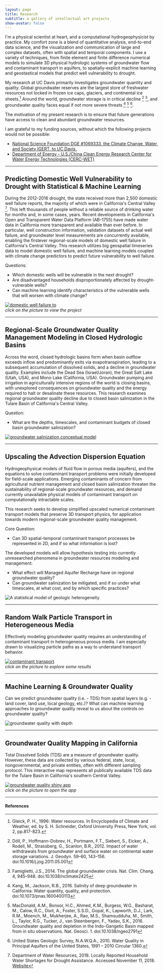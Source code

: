 ```yaml
---
layout: page
title: Research
subtitle: a gallery of intellectual art projects
show-avatar: false
---
```


I'm a physical scientist at heart, and a computational hydrogeophysicist by practice. My comfort zone is a blend of quantitative analysis, end-to-end data science, and the visualization and communication of large and complex datasets, often with spatial and temporal components. I use a variety of techniques, from finite element and finite difference numerical models to simulate 3D physical hydrologic systems of groundwater flow and contaminant transport in aquifers, to spatially-explicit machine learning and geostastical models that predict well vulnerability to drought.  

My research at UC Davis primarily investigates groundwater quantity and quality. Global groundwater reserves are the largest store of freshwater resources not locked in frozen ice caps, glaciers, and continental ice sheets.[^fn1] Around the world, groundwater storage is in critical decline [^fn2] [^fn3], and groundwater quality faces equal if not more severe threats [^fn4] [^fn5] [^fn6].  

The motivation of my present research is to ensure that future generations have access to clean and abundant groundwater resources.  

I am grateful to my funding sources, without which the following projects would not be possible:  
* [National Science Foundation DGE #1069333, the Climate Change, Water, and Society IGERT, to UC Davis.](http://ccwas.ucdavis.edu/)  
* [Department of Energy - U.S./China Clean Energy Research Center for Water Energy Technologies (CERC-WET)](https://cerc-wet.berkeley.edu/)  

***
## Predicting Domestic Well Vulnerability to Drought with Statistical & Machine Learning
During the 2012-2016 drought, the state received more than 2,500 domestic well failure reports, the majority of which were in California's Central Valley [^fn7]. This left thousands of people without a reliable source of drinking water for months and, in some cases, years. Recent developments in California's Open and Transparent Water Data Platform (AB-1755) have made water data in California more transparent and available than ever before. In particular, well construction information, validation datasets of actual well failure, and groundwater level measurements are concurrently available, enabling the firstever regional-scale models of domestic well failure in California's Central Valley. This research utilizes big geospatial timeseries data to model domestic well failure, and machine learning models coupled with climate change predictors to predict future vulnerability to well failure.  

Questions:
* Which domestic wells will be vulnerable in the next drought?  
* Are disadvantaged households disproportionately affected by drought-vulnerable wells?  
* Can machine learning identify characteristics of the vulnerable wells that will worsen with climate change?  
 
[![domestic well failure to ](/img/cawdc_dash.png)](https://richpauloo.github.io/flexdash.html)  
*click on the picture to view the project*  

***
## Regional-Scale Groundwater Quality Management Modeling in Closed Hydrologic Basins
Across the word, closed hydrologic basins form when basin outflow exceeds inflow and predominantly exits via evapotranspiration, leading to a subsequent accumulation of dissolved solids, and a decline in groundwater quality. Examples include the Dead Sea (Israel/Joran), the Great Salt Lake (Utah, USA), and Mono Lake (California, USA). Groundwater pumping and irrigation in agriculturally intensive regions of the world is closing basins, with unexplored consequences on groundwater quality and the energy required to halt or desalinate these resources. This research examines regional groundwater quality decline due to closed basin salinization in the Tulare Basin of California's Central Valley. 

Question:
* What are the depths, timescales, and contaminant budgets of closed basin groundwater salinization?  

[![groundwater salinization conceptual model](img/gw_sal.png)](https://github.com/richpauloo/Monte-Carlo-Mixing-Model)

***
## Upscaling the Advection Dispersion Equation

Hydrogeophysical models of fluid flow in porous media (aquifers), and the equations to solve contaminant transport problems were initially developed for field-scale applications. Emerging contaminants of concern from agricultural nutrient management and closed basin salinization threaten the sustainability of regional-scale groundwater resources, and demand currently unavailable physical models of contaminant transport on computationally intractable scales. 

This research seeks to develop simplified upscaled numerical contaminant transport models that preserve 3D transport physics, for application towards modern regional-scale groundwater quality management.  

Core Question:
* Can 3D spatial-temporal contaminant transport processes be represented in 2D, and if so what information is lost?  

The developed models will allow hypothesis testing into currently unresearched phenomena in groundwater resources modeling and management:
* What effect will Managed Aquifer Recharge have on regional groundwater quality?  
* Can groundwater salinization be mitigated, and if so under what timescales, at what cost, and by which specific practices?  

![A statistical model of geologic heterogeneity](img/upscale.png)  

***
## Random Walk Particle Transport in Heterogeneous Media

Effectively modeling groundwater quality requires an understanding of contaminant transport in heterogeneous proous media. I am especially drawn to visualizing particle paths as a way to understand transport behavior.

[![contaminant transport](img/con_trans.png)](http://rpubs.com/richpauloo/rand_walk)  
*click on the picture to explore some results*  

***
## Machine Learning & Groundwater Quality
Can we predict groundwater quality (i.e. - TDS) from spatial layers (e.g. - land cover, land use, local geology, etc.)? What can machine learning approaches to groundwater quality reveal to us about the controls on groundwater quality?  

![groundwater quality with depth](img/gw_qual.png)

***
## Groundwater Quality Mapping in California
Total Dissolved Solids (TDS) are a measure of groundwater quality. However, these data are collected by various federal, state, local, nongovernmental, and private entities, often with different sampling protocol. This interactive map represents all publically available TDS data for the Tulare Basin in California's southern Central Valley.
 
[![groundwater quality shiny app](/img/tds_app.png)](https://richpauloo.shinyapps.io/tds_leaflet/)  
*click on the picture to open the app*  



***
#### References

[^fn1]: Gleick, P. H., 1996: Water resources. In Encyclopedia of Climate and Weather, ed. by S. H. Schneider, Oxford University Press, New York, vol. 2, pp.817-823.

[^fn2]: Döll, P., Hoffmann-Dobrev, H., Portmann, F.T., Siebert, S., Eicker, A., Rodell, M., Strassberg, G., Scanlon, B.R., 2012. Impact of water withdrawals from groundwater and surface water on continental water storage variations. J. Geodyn. 59–60, 143–156. doi:10.1016/j.jog.2011.05.001

[^fn3]: Famiglietti, J.S., 2014. The global groundwater crisis. Nat. Clim. Chang. 4, 945–948. doi:10.1038/nclimate2425

[^fn4]: Kang, M., Jackson, R.B., 2016. Salinity of deep groundwater in California: Water quantity, quality, and protection. doi:10.1073/pnas.1600400113

[^fn5]: MacDonald, A.M., Bonsor, H.C., Ahmed, K.M., Burgess, W.G., Basharat, M., Calow, R.C., Dixit, A., Foster, S.S.D., Gopal, K., Lapworth, D.J., Lark, R.M., Moench, M., Mukherjee, A., Rao, M.S., Shamsudduha, M., Smith, L., Taylor, R.G., Tucker, J., van Steenbergen, F., Yadav, S.K., 2016. Groundwater quality and depletion in the Indo-Gangetic Basin mapped from in situ observations. Nat. Geosci. 1. doi:10.1038/ngeo2791

[^fn6]: United States Geologic Survey, N.A.W.Q.A., 2010. Water Quality in Principal Aquifers of the United States, 1991 – 2010 Circular 1360.

[^fn7]: Department of Water Resources, 2018. Locally Reported Household Water Shortages for Drought Assistance. Accessed November 11, 2018. [Website](https://mydrywatersupply.water.ca.gov/report/publicpage)